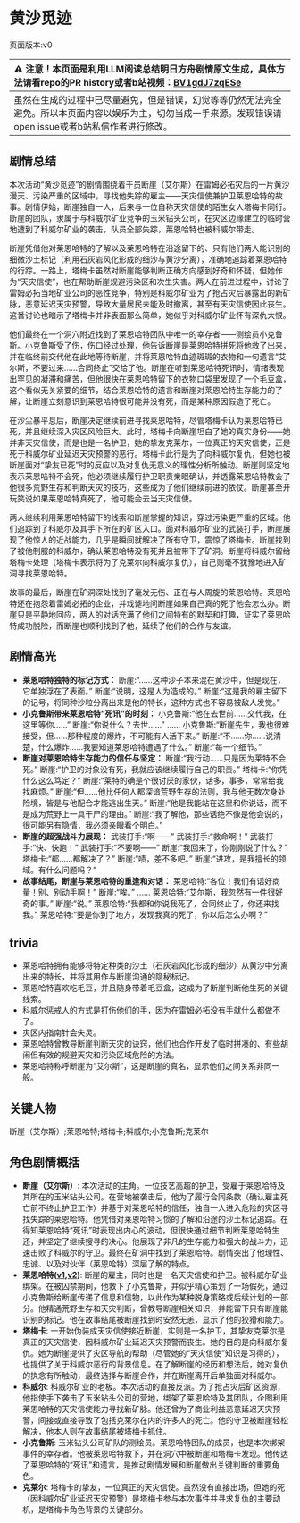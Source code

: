 # 黄沙觅迹
页面版本:v0
 

| :warning: 注意！本页面是利用LLM阅读总结明日方舟剧情原文生成，具体方法请看repo的PR history或者b站视频：[BV1gdJ7zqESe](https://www.bilibili.com/video/BV1gdJ7zqESe/)         |
|:----------------------------|
| 虽然在生成的过程中已尽量避免，但是错误，幻觉等等仍然无法完全避免。所以本页面内容以娱乐为主，切勿当成一手来源。发现错误请open issue或者b站私信作者进行修改。|



## 剧情总结
本次活动“黄沙觅迹”的剧情围绕着干员断崖（艾尔斯）在雷姆必拓灾后的一片黄沙漫天、污染严重的区域中，寻找他失踪的雇主——天灾信使兼护卫莱恩哈特的故事。剧情伊始，断崖独自一人，后来与一位自称天灾信使的陌生女人塔梅卡同行。断崖的团队，隶属于与科威尔矿业竞争的玉米钻头公司，在灾区边缘建立的临时营地遭到了科威尔矿业的袭击，队员全部失踪，莱恩哈特也被科威尔带走。

断崖凭借他对莱恩哈特的了解以及莱恩哈特在沿途留下的、只有他们两人能识别的细微沙土标记（利用石灰岩风化形成的细沙与黄沙分离），准确地追踪着莱恩哈特的行踪。一路上，塔梅卡虽然对断崖能够判断正确方向感到好奇和怀疑，但她作为“天灾信使”，也在帮助断崖规避污染区和次生灾害。两人在前进过程中，讨论了雷姆必拓当地矿业公司的恶性竞争，特别是科威尔矿业为了抢占灾后暴露出的新矿脉，恶意延迟天灾预警，导致大量居民未能及时撤离，甚至有天灾信使因此丧生。这番讨论也暗示了塔梅卡并非表面那么简单，她似乎对科威尔矿业怀有深仇大恨。

他们最终在一个洞穴附近找到了莱恩哈特团队中唯一的幸存者——测绘员小克鲁斯。小克鲁斯受了伤，伤口经过处理，他告诉断崖是莱恩哈特拼死将他救了出来，并在临终前交代他在此地等待断崖，并将莱恩哈特血迹斑斑的衣物和一句遗言“艾尔斯，不要过来......合同终止”交给了他。断崖在听到莱恩哈特死讯时，情绪表现出罕见的凝滞和痛苦，但他很快在莱恩哈特留下的衣物口袋里发现了一个毛豆盒，这个看似无关紧要的细节，结合莱恩哈特的遗言和断崖对莱恩哈特生存能力的了解，让断崖立刻意识到莱恩哈特很可能并没有死，而是某种原因假造了死亡。

在沙尘暴平息后，断崖决定继续前进寻找莱恩哈特，尽管塔梅卡认为莱恩哈特已死，并且继续深入灾区风险巨大。此时，塔梅卡向断崖坦白了她的真实身份——她并非天灾信使，而是也是一名护卫，她的挚友克莱尔，一位真正的天灾信使，正是死于科威尔矿业延迟天灾预警的恶行。塔梅卡此行是为了向科威尔复仇，但她也被断崖面对“挚友已死”时的反应以及对复仇无意义的理性分析所触动。断崖则坚定地表示莱恩哈特不会死，他必须继续履行护卫职责亲眼确认，并透露莱恩哈特教会了他很多荒野生存和判断天灾的技巧，这些成为了他们继续前进的依仗。断崖甚至开玩笑说如果莱恩哈特真死了，他可能会去当天灾信使。

两人继续利用莱恩哈特留下的线索和断崖掌握的知识，穿过污染更严重的区域。他们追踪到了科威尔及其手下所在的矿区入口。面对科威尔矿业的武装打手，断崖展现了他惊人的近战能力，几乎是瞬间就解决了所有守卫，震惊了塔梅卡。断崖找到了被他制服的科威尔，确认莱恩哈特没有死并且被带下了矿洞。断崖将科威尔留给塔梅卡处理（塔梅卡表示将为了克莱尔向科威尔复仇），自己则毫不犹豫地进入矿洞寻找莱恩哈特。

故事的最后，断崖在矿洞深处找到了毫发无伤、正在与人周旋的莱恩哈特。莱恩哈特还在抱怨着雷姆必拓的企业，并戏谑地问断崖如果自己真的死了他会怎么办。断崖只是平静地回应，两人的对话充满了他们之间特有的默契和打趣，证实了莱恩哈特成功脱险，而断崖也顺利找到了他，延续了他们的合作与友谊。
## 剧情高光
*   **莱恩哈特独特的标记方式：**
    断崖:“......这种沙子本来混在黄沙中，但是现在，它单独浮在了表面。”
    断崖:“说明，这是人为造成的。”
    断崖:“这是我的雇主留下的记号，将同种沙粒分离出来是他的特长，这种方式也不容易被敌人发觉。”
*   **小克鲁斯带来莱恩哈特“死讯”的时刻：**
    小克鲁斯:“他在去世前......交代我，在这里等你......”
    断崖:“你说什么？去世......”
    ......
    小克鲁斯:“断崖先生，我也很难接受，但......那种程度的爆炸，不可能有人活下来。”
    断崖:“不......你......说清楚，什么爆炸......我要知道莱恩哈特遭遇了什么。”
    断崖:“每一个细节。”
*   **断崖对莱恩哈特生存能力的信任与坚定：**
    断崖:“我行动......只是因为莱特不会死。”
    断崖:“护卫的对象没有死，我就应该继续履行自己的职责。”
    塔梅卡:“你凭什么这么笃定？”
    断崖:“莱特的确是个很讨厌的家伙，话多，事多，常常给我找麻烦。”
    断崖:“但......他比任何人都深谙荒野生存的法则，我与他无数次身处险境，皆是与他配合才能逃出生天。”
    断崖:“他是我能站在这里和你说话，而不是成为荒野上一具干尸的理由。”
    断崖:“我了解他，那些话绝不像是他会说的，很可能另有隐情，我必须亲眼看个明白。”
*   **断崖的超强战斗力展现：**
    武装打手:“啊——”
    武装打手:“救命啊！”
    武装打手:“快、快跑！”
    武装打手:“不要啊——”
    断崖:“我回来了，你刚刚说了什么？”
    塔梅卡:“都......都解决了？”
    断崖:“啧，差不多吧。”
    断崖:“进攻，是我擅长的领域。有什么问题吗？”
*   **故事结尾，断崖与莱恩哈特的重逢和对话：**
    莱恩哈特:“各位！我们有话好商量！别、别动手啊！”
    断崖:“唉。”
    ......
    莱恩哈特:“艾尔斯，我忽然有一件很好奇的事。”
    断崖:“说。”
    莱恩哈特:“我都和你说我死了，合同终止了，你还来找我。”
    莱恩哈特:“要是你到了地方，发现我真的死了，你以后怎么办啊？”
## trivia
*   莱恩哈特拥有能够将特定种类的沙土（石灰岩风化形成的细沙）从黄沙中分离出来的特长，并将其用作与断崖沟通的隐秘标记。
*   莱恩哈特喜欢吃毛豆，并且随身带着毛豆盒，这成为了断崖判断他生死的关键线索。
*   科威尔惩戒人的方式是打伤他们的手，因为在雷姆必拓没有手就什么都做不了。
*   灾区内指南针会失灵。
*   莱恩哈特曾教导断崖判断天灾的诀窍，他们也合作开发了临时拼凑的、有些胡闹但有效的规避天灾和污染区域危险的方法。
*   莱恩哈特称呼断崖为“艾尔斯”，这是断崖的真名，显示他们之间关系非同一般。
## 关键人物
断崖（艾尔斯）;莱恩哈特;塔梅卡;科威尔;小克鲁斯;克莱尔
## 角色剧情概括
-   **断崖（艾尔斯）**: 本次活动的主角。一位技艺高超的护卫，受雇于莱恩哈特及其所在的玉米钻头公司。在营地被袭击后，他为了履行合同条款（确认雇主死亡前不终止护卫工作）并基于对莱恩哈特的信任，独自一人进入危险的灾区寻找失踪的莱恩哈特。他凭借对莱恩哈特习惯的了解和沿途的沙土标记追踪。在得知莱恩哈特“死讯”时表现出内心的波动，但很快通过细节判断莱恩哈特生还，并坚定了继续搜寻的决心。他展现了非凡的生存能力和强大的战斗力，迅速击败了科威尔的守卫。最终在矿洞中找到了莱恩哈特。剧情突出了他理性、忠诚、以及对伙伴（莱恩哈特）深层了解的特点。
-   **莱恩哈特([v1](../chars/char_373_lionhd.md),[v2](../char_v3/char_373_lionhd.md))**: 断崖的雇主，同时也是一名天灾信使和护卫。被科威尔矿业绑架。在被囚禁期间，他救下了小克鲁斯，并似乎精心策划了一场假死，通过小克鲁斯给断崖传递了信息和信物，以此作为某种脱身策略或后续计划的一部分。他精通荒野生存和天灾判断，曾教导断崖相关知识，并能留下只有断崖能识别的标记。他在故事结尾被断崖找到时安然无恙，显示了他的狡猾和能力。
-   **塔梅卡**: 一开始伪装成天灾信使接近断崖，实则是一名护卫，其挚友克莱尔是真正的天灾信使，因科威尔矿业延迟天灾预警而丧生。她的目的是向科威尔复仇。她为断崖提供了灾区导航的帮助（尽管她的“天灾信使”知识是习得的），也提供了关于科威尔恶行的背景信息。在了解断崖的经历和想法后，她对复仇的执念有所触动，最终选择与断崖合作，并在断崖离开后单独面对科威尔。
-   **科威尔**: 科威尔矿业的老板。本次活动的直接反派。为了抢占灾后矿区资源，他指使手下袭击了玉米钻头公司的营地，绑架了莱恩哈特及其团队，企图利用莱恩哈特的天灾信使能力寻找新矿脉。他还曾为了商业利益恶意延迟天灾预警，间接或直接导致了包括克莱尔在内的许多人的死亡。他的守卫被断崖轻松解决，他本人则在故事结尾被塔梅卡抓住。
-   **小克鲁斯**: 玉米钻头公司矿队的测绘员。莱恩哈特团队的成员，也是本次绑架事件的幸存者。他被莱恩哈特救下，并在洞穴中被断崖和塔梅卡发现。他传达了莱恩哈特的“死讯”和遗言，是推动剧情发展和断崖做出关键判断的重要角色。
-   **克莱尔**: 塔梅卡的挚友，一位真正的天灾信使。虽然没有直接出场，但她的死（因科威尔矿业延迟天灾预警）是塔梅卡参与本次事件并寻求复仇的主要动机，是塔梅卡角色背景的关键部分。